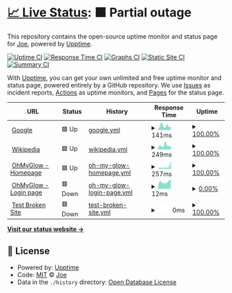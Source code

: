 # [📈 Live Status](https://joetsuihk.github.io/upptime): <!--live status--> **🟧 Partial outage**

This repository contains the open-source uptime monitor and status page for [Joe](http://www.joetsuihk.com), powered by [Upptime](https://github.com/upptime/upptime).

[![Uptime CI](https://github.com/joetsuihk/upptime/workflows/Uptime%20CI/badge.svg)](https://github.com/joetsuihk/upptime/actions?query=workflow%3A%22Uptime+CI%22)
[![Response Time CI](https://github.com/joetsuihk/upptime/workflows/Response%20Time%20CI/badge.svg)](https://github.com/joetsuihk/upptime/actions?query=workflow%3A%22Response+Time+CI%22)
[![Graphs CI](https://github.com/joetsuihk/upptime/workflows/Graphs%20CI/badge.svg)](https://github.com/joetsuihk/upptime/actions?query=workflow%3A%22Graphs+CI%22)
[![Static Site CI](https://github.com/joetsuihk/upptime/workflows/Static%20Site%20CI/badge.svg)](https://github.com/joetsuihk/upptime/actions?query=workflow%3A%22Static+Site+CI%22)
[![Summary CI](https://github.com/joetsuihk/upptime/workflows/Summary%20CI/badge.svg)](https://github.com/joetsuihk/upptime/actions?query=workflow%3A%22Summary+CI%22)

With [Upptime](https://upptime.js.org), you can get your own unlimited and free uptime monitor and status page, powered entirely by a GitHub repository. We use [Issues](https://github.com/joetsuihk/upptime/issues) as incident reports, [Actions](https://github.com/joetsuihk/upptime/actions) as uptime monitors, and [Pages](https://joetsuihk.github.io/upptime) for the status page.

<!--start: status pages-->
<!-- This summary is generated by Upptime (https://github.com/upptime/upptime) -->
<!-- Do not edit this manually, your changes will be overwritten -->
<!-- prettier-ignore -->
| URL | Status | History | Response Time | Uptime |
| --- | ------ | ------- | ------------- | ------ |
| <img alt="" src="https://icons.duckduckgo.com/ip3/www.google.com.ico" height="13"> [Google](https://www.google.com) | 🟩 Up | [google.yml](https://github.com/joetsuihk/upptime/commits/HEAD/history/google.yml) | <details><summary><img alt="Response time graph" src="./graphs/google/response-time-week.png" height="20"> 141ms</summary><br><a href="https://joetsuihk.github.io/upptime/history/google"><img alt="Response time 105" src="https://img.shields.io/endpoint?url=https%3A%2F%2Fraw.githubusercontent.com%2Fjoetsuihk%2Fupptime%2FHEAD%2Fapi%2Fgoogle%2Fresponse-time.json"></a><br><a href="https://joetsuihk.github.io/upptime/history/google"><img alt="24-hour response time 106" src="https://img.shields.io/endpoint?url=https%3A%2F%2Fraw.githubusercontent.com%2Fjoetsuihk%2Fupptime%2FHEAD%2Fapi%2Fgoogle%2Fresponse-time-day.json"></a><br><a href="https://joetsuihk.github.io/upptime/history/google"><img alt="7-day response time 141" src="https://img.shields.io/endpoint?url=https%3A%2F%2Fraw.githubusercontent.com%2Fjoetsuihk%2Fupptime%2FHEAD%2Fapi%2Fgoogle%2Fresponse-time-week.json"></a><br><a href="https://joetsuihk.github.io/upptime/history/google"><img alt="30-day response time 127" src="https://img.shields.io/endpoint?url=https%3A%2F%2Fraw.githubusercontent.com%2Fjoetsuihk%2Fupptime%2FHEAD%2Fapi%2Fgoogle%2Fresponse-time-month.json"></a><br><a href="https://joetsuihk.github.io/upptime/history/google"><img alt="1-year response time 106" src="https://img.shields.io/endpoint?url=https%3A%2F%2Fraw.githubusercontent.com%2Fjoetsuihk%2Fupptime%2FHEAD%2Fapi%2Fgoogle%2Fresponse-time-year.json"></a></details> | <details><summary><a href="https://joetsuihk.github.io/upptime/history/google">100.00%</a></summary><a href="https://joetsuihk.github.io/upptime/history/google"><img alt="All-time uptime 100.00%" src="https://img.shields.io/endpoint?url=https%3A%2F%2Fraw.githubusercontent.com%2Fjoetsuihk%2Fupptime%2FHEAD%2Fapi%2Fgoogle%2Fuptime.json"></a><br><a href="https://joetsuihk.github.io/upptime/history/google"><img alt="24-hour uptime 100.00%" src="https://img.shields.io/endpoint?url=https%3A%2F%2Fraw.githubusercontent.com%2Fjoetsuihk%2Fupptime%2FHEAD%2Fapi%2Fgoogle%2Fuptime-day.json"></a><br><a href="https://joetsuihk.github.io/upptime/history/google"><img alt="7-day uptime 100.00%" src="https://img.shields.io/endpoint?url=https%3A%2F%2Fraw.githubusercontent.com%2Fjoetsuihk%2Fupptime%2FHEAD%2Fapi%2Fgoogle%2Fuptime-week.json"></a><br><a href="https://joetsuihk.github.io/upptime/history/google"><img alt="30-day uptime 100.00%" src="https://img.shields.io/endpoint?url=https%3A%2F%2Fraw.githubusercontent.com%2Fjoetsuihk%2Fupptime%2FHEAD%2Fapi%2Fgoogle%2Fuptime-month.json"></a><br><a href="https://joetsuihk.github.io/upptime/history/google"><img alt="1-year uptime 100.00%" src="https://img.shields.io/endpoint?url=https%3A%2F%2Fraw.githubusercontent.com%2Fjoetsuihk%2Fupptime%2FHEAD%2Fapi%2Fgoogle%2Fuptime-year.json"></a></details>
| <img alt="" src="https://icons.duckduckgo.com/ip3/en.wikipedia.org.ico" height="13"> [Wikipedia](https://en.wikipedia.org) | 🟩 Up | [wikipedia.yml](https://github.com/joetsuihk/upptime/commits/HEAD/history/wikipedia.yml) | <details><summary><img alt="Response time graph" src="./graphs/wikipedia/response-time-week.png" height="20"> 249ms</summary><br><a href="https://joetsuihk.github.io/upptime/history/wikipedia"><img alt="Response time 253" src="https://img.shields.io/endpoint?url=https%3A%2F%2Fraw.githubusercontent.com%2Fjoetsuihk%2Fupptime%2FHEAD%2Fapi%2Fwikipedia%2Fresponse-time.json"></a><br><a href="https://joetsuihk.github.io/upptime/history/wikipedia"><img alt="24-hour response time 342" src="https://img.shields.io/endpoint?url=https%3A%2F%2Fraw.githubusercontent.com%2Fjoetsuihk%2Fupptime%2FHEAD%2Fapi%2Fwikipedia%2Fresponse-time-day.json"></a><br><a href="https://joetsuihk.github.io/upptime/history/wikipedia"><img alt="7-day response time 249" src="https://img.shields.io/endpoint?url=https%3A%2F%2Fraw.githubusercontent.com%2Fjoetsuihk%2Fupptime%2FHEAD%2Fapi%2Fwikipedia%2Fresponse-time-week.json"></a><br><a href="https://joetsuihk.github.io/upptime/history/wikipedia"><img alt="30-day response time 369" src="https://img.shields.io/endpoint?url=https%3A%2F%2Fraw.githubusercontent.com%2Fjoetsuihk%2Fupptime%2FHEAD%2Fapi%2Fwikipedia%2Fresponse-time-month.json"></a><br><a href="https://joetsuihk.github.io/upptime/history/wikipedia"><img alt="1-year response time 257" src="https://img.shields.io/endpoint?url=https%3A%2F%2Fraw.githubusercontent.com%2Fjoetsuihk%2Fupptime%2FHEAD%2Fapi%2Fwikipedia%2Fresponse-time-year.json"></a></details> | <details><summary><a href="https://joetsuihk.github.io/upptime/history/wikipedia">100.00%</a></summary><a href="https://joetsuihk.github.io/upptime/history/wikipedia"><img alt="All-time uptime 100.00%" src="https://img.shields.io/endpoint?url=https%3A%2F%2Fraw.githubusercontent.com%2Fjoetsuihk%2Fupptime%2FHEAD%2Fapi%2Fwikipedia%2Fuptime.json"></a><br><a href="https://joetsuihk.github.io/upptime/history/wikipedia"><img alt="24-hour uptime 100.00%" src="https://img.shields.io/endpoint?url=https%3A%2F%2Fraw.githubusercontent.com%2Fjoetsuihk%2Fupptime%2FHEAD%2Fapi%2Fwikipedia%2Fuptime-day.json"></a><br><a href="https://joetsuihk.github.io/upptime/history/wikipedia"><img alt="7-day uptime 100.00%" src="https://img.shields.io/endpoint?url=https%3A%2F%2Fraw.githubusercontent.com%2Fjoetsuihk%2Fupptime%2FHEAD%2Fapi%2Fwikipedia%2Fuptime-week.json"></a><br><a href="https://joetsuihk.github.io/upptime/history/wikipedia"><img alt="30-day uptime 100.00%" src="https://img.shields.io/endpoint?url=https%3A%2F%2Fraw.githubusercontent.com%2Fjoetsuihk%2Fupptime%2FHEAD%2Fapi%2Fwikipedia%2Fuptime-month.json"></a><br><a href="https://joetsuihk.github.io/upptime/history/wikipedia"><img alt="1-year uptime 100.00%" src="https://img.shields.io/endpoint?url=https%3A%2F%2Fraw.githubusercontent.com%2Fjoetsuihk%2Fupptime%2FHEAD%2Fapi%2Fwikipedia%2Fuptime-year.json"></a></details>
| <img alt="" src="https://icons.duckduckgo.com/ip3/www.ohmyglow.co.ico" height="13"> [OhMyGlow - Homepage](https://www.ohmyglow.co) | 🟩 Up | [oh-my-glow-homepage.yml](https://github.com/joetsuihk/upptime/commits/HEAD/history/oh-my-glow-homepage.yml) | <details><summary><img alt="Response time graph" src="./graphs/oh-my-glow-homepage/response-time-week.png" height="20"> 257ms</summary><br><a href="https://joetsuihk.github.io/upptime/history/oh-my-glow-homepage"><img alt="Response time 260" src="https://img.shields.io/endpoint?url=https%3A%2F%2Fraw.githubusercontent.com%2Fjoetsuihk%2Fupptime%2FHEAD%2Fapi%2Foh-my-glow-homepage%2Fresponse-time.json"></a><br><a href="https://joetsuihk.github.io/upptime/history/oh-my-glow-homepage"><img alt="24-hour response time 255" src="https://img.shields.io/endpoint?url=https%3A%2F%2Fraw.githubusercontent.com%2Fjoetsuihk%2Fupptime%2FHEAD%2Fapi%2Foh-my-glow-homepage%2Fresponse-time-day.json"></a><br><a href="https://joetsuihk.github.io/upptime/history/oh-my-glow-homepage"><img alt="7-day response time 257" src="https://img.shields.io/endpoint?url=https%3A%2F%2Fraw.githubusercontent.com%2Fjoetsuihk%2Fupptime%2FHEAD%2Fapi%2Foh-my-glow-homepage%2Fresponse-time-week.json"></a><br><a href="https://joetsuihk.github.io/upptime/history/oh-my-glow-homepage"><img alt="30-day response time 204" src="https://img.shields.io/endpoint?url=https%3A%2F%2Fraw.githubusercontent.com%2Fjoetsuihk%2Fupptime%2FHEAD%2Fapi%2Foh-my-glow-homepage%2Fresponse-time-month.json"></a><br><a href="https://joetsuihk.github.io/upptime/history/oh-my-glow-homepage"><img alt="1-year response time 260" src="https://img.shields.io/endpoint?url=https%3A%2F%2Fraw.githubusercontent.com%2Fjoetsuihk%2Fupptime%2FHEAD%2Fapi%2Foh-my-glow-homepage%2Fresponse-time-year.json"></a></details> | <details><summary><a href="https://joetsuihk.github.io/upptime/history/oh-my-glow-homepage">100.00%</a></summary><a href="https://joetsuihk.github.io/upptime/history/oh-my-glow-homepage"><img alt="All-time uptime 100.00%" src="https://img.shields.io/endpoint?url=https%3A%2F%2Fraw.githubusercontent.com%2Fjoetsuihk%2Fupptime%2FHEAD%2Fapi%2Foh-my-glow-homepage%2Fuptime.json"></a><br><a href="https://joetsuihk.github.io/upptime/history/oh-my-glow-homepage"><img alt="24-hour uptime 100.00%" src="https://img.shields.io/endpoint?url=https%3A%2F%2Fraw.githubusercontent.com%2Fjoetsuihk%2Fupptime%2FHEAD%2Fapi%2Foh-my-glow-homepage%2Fuptime-day.json"></a><br><a href="https://joetsuihk.github.io/upptime/history/oh-my-glow-homepage"><img alt="7-day uptime 100.00%" src="https://img.shields.io/endpoint?url=https%3A%2F%2Fraw.githubusercontent.com%2Fjoetsuihk%2Fupptime%2FHEAD%2Fapi%2Foh-my-glow-homepage%2Fuptime-week.json"></a><br><a href="https://joetsuihk.github.io/upptime/history/oh-my-glow-homepage"><img alt="30-day uptime 100.00%" src="https://img.shields.io/endpoint?url=https%3A%2F%2Fraw.githubusercontent.com%2Fjoetsuihk%2Fupptime%2FHEAD%2Fapi%2Foh-my-glow-homepage%2Fuptime-month.json"></a><br><a href="https://joetsuihk.github.io/upptime/history/oh-my-glow-homepage"><img alt="1-year uptime 100.00%" src="https://img.shields.io/endpoint?url=https%3A%2F%2Fraw.githubusercontent.com%2Fjoetsuihk%2Fupptime%2FHEAD%2Fapi%2Foh-my-glow-homepage%2Fuptime-year.json"></a></details>
| <img alt="" src="https://icons.duckduckgo.com/ip3/www.ohmyglow.co.ico" height="13"> [OhMyGlow - Login page](https://www.ohmyglow.co/wp-login.php) | 🟥 Down | [oh-my-glow-login-page.yml](https://github.com/joetsuihk/upptime/commits/HEAD/history/oh-my-glow-login-page.yml) | <details><summary><img alt="Response time graph" src="./graphs/oh-my-glow-login-page/response-time-week.png" height="20"> 12ms</summary><br><a href="https://joetsuihk.github.io/upptime/history/oh-my-glow-login-page"><img alt="Response time 14" src="https://img.shields.io/endpoint?url=https%3A%2F%2Fraw.githubusercontent.com%2Fjoetsuihk%2Fupptime%2FHEAD%2Fapi%2Foh-my-glow-login-page%2Fresponse-time.json"></a><br><a href="https://joetsuihk.github.io/upptime/history/oh-my-glow-login-page"><img alt="24-hour response time 13" src="https://img.shields.io/endpoint?url=https%3A%2F%2Fraw.githubusercontent.com%2Fjoetsuihk%2Fupptime%2FHEAD%2Fapi%2Foh-my-glow-login-page%2Fresponse-time-day.json"></a><br><a href="https://joetsuihk.github.io/upptime/history/oh-my-glow-login-page"><img alt="7-day response time 12" src="https://img.shields.io/endpoint?url=https%3A%2F%2Fraw.githubusercontent.com%2Fjoetsuihk%2Fupptime%2FHEAD%2Fapi%2Foh-my-glow-login-page%2Fresponse-time-week.json"></a><br><a href="https://joetsuihk.github.io/upptime/history/oh-my-glow-login-page"><img alt="30-day response time 14" src="https://img.shields.io/endpoint?url=https%3A%2F%2Fraw.githubusercontent.com%2Fjoetsuihk%2Fupptime%2FHEAD%2Fapi%2Foh-my-glow-login-page%2Fresponse-time-month.json"></a><br><a href="https://joetsuihk.github.io/upptime/history/oh-my-glow-login-page"><img alt="1-year response time 14" src="https://img.shields.io/endpoint?url=https%3A%2F%2Fraw.githubusercontent.com%2Fjoetsuihk%2Fupptime%2FHEAD%2Fapi%2Foh-my-glow-login-page%2Fresponse-time-year.json"></a></details> | <details><summary><a href="https://joetsuihk.github.io/upptime/history/oh-my-glow-login-page">0.00%</a></summary><a href="https://joetsuihk.github.io/upptime/history/oh-my-glow-login-page"><img alt="All-time uptime 0.00%" src="https://img.shields.io/endpoint?url=https%3A%2F%2Fraw.githubusercontent.com%2Fjoetsuihk%2Fupptime%2FHEAD%2Fapi%2Foh-my-glow-login-page%2Fuptime.json"></a><br><a href="https://joetsuihk.github.io/upptime/history/oh-my-glow-login-page"><img alt="24-hour uptime 0.00%" src="https://img.shields.io/endpoint?url=https%3A%2F%2Fraw.githubusercontent.com%2Fjoetsuihk%2Fupptime%2FHEAD%2Fapi%2Foh-my-glow-login-page%2Fuptime-day.json"></a><br><a href="https://joetsuihk.github.io/upptime/history/oh-my-glow-login-page"><img alt="7-day uptime 0.00%" src="https://img.shields.io/endpoint?url=https%3A%2F%2Fraw.githubusercontent.com%2Fjoetsuihk%2Fupptime%2FHEAD%2Fapi%2Foh-my-glow-login-page%2Fuptime-week.json"></a><br><a href="https://joetsuihk.github.io/upptime/history/oh-my-glow-login-page"><img alt="30-day uptime 1.38%" src="https://img.shields.io/endpoint?url=https%3A%2F%2Fraw.githubusercontent.com%2Fjoetsuihk%2Fupptime%2FHEAD%2Fapi%2Foh-my-glow-login-page%2Fuptime-month.json"></a><br><a href="https://joetsuihk.github.io/upptime/history/oh-my-glow-login-page"><img alt="1-year uptime 0.00%" src="https://img.shields.io/endpoint?url=https%3A%2F%2Fraw.githubusercontent.com%2Fjoetsuihk%2Fupptime%2FHEAD%2Fapi%2Foh-my-glow-login-page%2Fuptime-year.json"></a></details>
| <img alt="" src="https://icons.duckduckgo.com/ip3/thissitedoesnotexist.koj.co.ico" height="13"> [Test Broken Site](https://thissitedoesnotexist.koj.co) | 🟥 Down | [test-broken-site.yml](https://github.com/joetsuihk/upptime/commits/HEAD/history/test-broken-site.yml) | <details><summary><img alt="Response time graph" src="./graphs/test-broken-site/response-time-week.png" height="20"> 0ms</summary><br><a href="https://joetsuihk.github.io/upptime/history/test-broken-site"><img alt="Response time 0" src="https://img.shields.io/endpoint?url=https%3A%2F%2Fraw.githubusercontent.com%2Fjoetsuihk%2Fupptime%2FHEAD%2Fapi%2Ftest-broken-site%2Fresponse-time.json"></a><br><a href="https://joetsuihk.github.io/upptime/history/test-broken-site"><img alt="24-hour response time 0" src="https://img.shields.io/endpoint?url=https%3A%2F%2Fraw.githubusercontent.com%2Fjoetsuihk%2Fupptime%2FHEAD%2Fapi%2Ftest-broken-site%2Fresponse-time-day.json"></a><br><a href="https://joetsuihk.github.io/upptime/history/test-broken-site"><img alt="7-day response time 0" src="https://img.shields.io/endpoint?url=https%3A%2F%2Fraw.githubusercontent.com%2Fjoetsuihk%2Fupptime%2FHEAD%2Fapi%2Ftest-broken-site%2Fresponse-time-week.json"></a><br><a href="https://joetsuihk.github.io/upptime/history/test-broken-site"><img alt="30-day response time 0" src="https://img.shields.io/endpoint?url=https%3A%2F%2Fraw.githubusercontent.com%2Fjoetsuihk%2Fupptime%2FHEAD%2Fapi%2Ftest-broken-site%2Fresponse-time-month.json"></a><br><a href="https://joetsuihk.github.io/upptime/history/test-broken-site"><img alt="1-year response time 0" src="https://img.shields.io/endpoint?url=https%3A%2F%2Fraw.githubusercontent.com%2Fjoetsuihk%2Fupptime%2FHEAD%2Fapi%2Ftest-broken-site%2Fresponse-time-year.json"></a></details> | <details><summary><a href="https://joetsuihk.github.io/upptime/history/test-broken-site">100.00%</a></summary><a href="https://joetsuihk.github.io/upptime/history/test-broken-site"><img alt="All-time uptime 100.00%" src="https://img.shields.io/endpoint?url=https%3A%2F%2Fraw.githubusercontent.com%2Fjoetsuihk%2Fupptime%2FHEAD%2Fapi%2Ftest-broken-site%2Fuptime.json"></a><br><a href="https://joetsuihk.github.io/upptime/history/test-broken-site"><img alt="24-hour uptime 100.00%" src="https://img.shields.io/endpoint?url=https%3A%2F%2Fraw.githubusercontent.com%2Fjoetsuihk%2Fupptime%2FHEAD%2Fapi%2Ftest-broken-site%2Fuptime-day.json"></a><br><a href="https://joetsuihk.github.io/upptime/history/test-broken-site"><img alt="7-day uptime 100.00%" src="https://img.shields.io/endpoint?url=https%3A%2F%2Fraw.githubusercontent.com%2Fjoetsuihk%2Fupptime%2FHEAD%2Fapi%2Ftest-broken-site%2Fuptime-week.json"></a><br><a href="https://joetsuihk.github.io/upptime/history/test-broken-site"><img alt="30-day uptime 100.00%" src="https://img.shields.io/endpoint?url=https%3A%2F%2Fraw.githubusercontent.com%2Fjoetsuihk%2Fupptime%2FHEAD%2Fapi%2Ftest-broken-site%2Fuptime-month.json"></a><br><a href="https://joetsuihk.github.io/upptime/history/test-broken-site"><img alt="1-year uptime 100.00%" src="https://img.shields.io/endpoint?url=https%3A%2F%2Fraw.githubusercontent.com%2Fjoetsuihk%2Fupptime%2FHEAD%2Fapi%2Ftest-broken-site%2Fuptime-year.json"></a></details>

<!--end: status pages-->

[**Visit our status website →**](https://joetsuihk.github.io/upptime)

## 📄 License

- Powered by: [Upptime](https://github.com/upptime/upptime)
- Code: [MIT](./LICENSE) © [Joe](http://www.joetsuihk.com)
- Data in the `./history` directory: [Open Database License](https://opendatacommons.org/licenses/odbl/1-0/)

